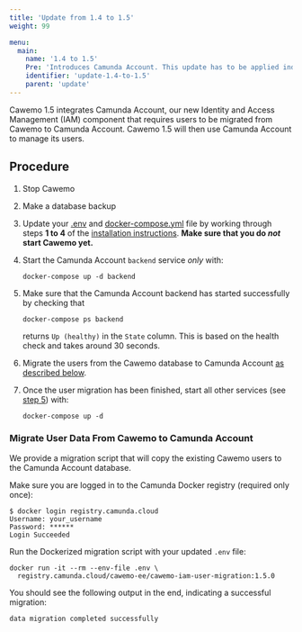 ```yaml
---
title: 'Update from 1.4 to 1.5'
weight: 99

menu:
  main:
    name: '1.4 to 1.5'
    Pre: 'Introduces Camunda Account. This update has to be applied individually.'
    identifier: 'update-1.4-to-1.5'
    parent: 'update'
---
```


Cawemo 1.5 integrates Camunda Account, our new Identity and Access Management (IAM) component that requires users to be
migrated from Cawemo to Camunda Account. Cawemo 1.5 will then use Camunda Account to manage its users.

## Procedure

1. Stop Cawemo
1. Make a database backup
1. Update your [.env](https://docs.camunda.org/cawemo/1.5/.env) and [docker-compose.yml](https://docs.camunda.org/cawemo/1.5/docker-compose.yml) file
   by working through steps **1 to 4** of the [installation instructions](https://docs.camunda.org/cawemo/1.5/technical-guide/installation). **Make sure that
   you do _not_ start Cawemo yet.**
1. Start the Camunda Account `backend` service _only_ with:

    ```
    docker-compose up -d backend
    ```
1. Make sure that the Camunda Account backend has started successfully by checking that
   ```
   docker-compose ps backend
   ```
   returns `Up (healthy)` in the `State` column. This is based on the health check and takes around 30 seconds.
1. Migrate the users from the Cawemo database to Camunda Account [as described below](#migrate-user-data-from-cawemo-to-camunda-account).
1. Once the user migration has been finished, start all other services (see [step 5](https://docs.camunda.org/cawemo/1.5/technical-guide/installation#5-run-cawemo)) with:
   ```
   docker-compose up -d
   ```

### Migrate User Data From Cawemo to Camunda Account

We provide a migration script that will copy the existing Cawemo users to the Camunda Account database.

Make sure you are logged in to the Camunda Docker registry (required only once):

```
$ docker login registry.camunda.cloud
Username: your_username
Password: ******
Login Succeeded
```

Run the Dockerized migration script with your updated `.env` file:
```
docker run -it --rm --env-file .env \
  registry.camunda.cloud/cawemo-ee/cawemo-iam-user-migration:1.5.0
```
You should see the following output in the end, indicating a successful migration:
```
data migration completed successfully
```
